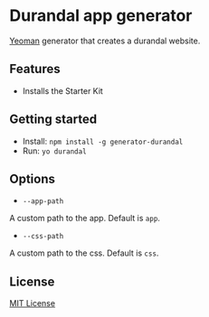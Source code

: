 Durandal app generator
======================

[Yeoman](http://yeoman.io) generator that creates a durandal website.

## Features

* Installs the Starter Kit

## Getting started

- Install: `npm install -g generator-durandal`
- Run: `yo durandal`

## Options

* `--app-path`

A custom path to the app. Default is `app`.

* `--css-path`

A custom path to the css. Default is `css`.

## License

[MIT License](http://en.wikipedia.org/wiki/MIT_License)